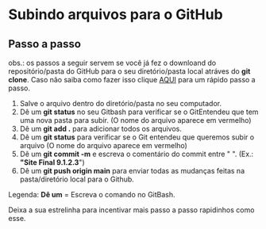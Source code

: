 # Subindo arquivos para o GitHub
## Passo a passo

obs.: os passos a seguir servem se você já fez o downloand do repositório/pasta do GitHub para o seu diretório/pasta local atráves do __git clone__. Caso não saiba como fazer isso clique [AQUI](WWWWWWWWWWWWWW) para um rápido passo a passo.

1. Salve o arquivo dentro do diretório/pasta no seu computador.
2. Dê um **git status** no seu Gitbash para verificar se o GitEntendeu que tem uma nova pasta para subir. (O nome do arquivo aparece em vermelho)
3. Dê um **git add .** para adicionar todos os arquivos.
4. Dê um **git status** para verificar se o Git entendeu que queremos subir o arquivo (O nome do arquivo aparece em vermelho)
5. Dê um **git commit -m** e escreva o comentário do commit entre " ". (Ex.: **"Site Final 9.1.2.3**")
6. Dê um **git push origin main** para enviar todas as mudanças feitas na pasta/diretório local para o Github.



Legenda: __Dê um__ = Escreva o comando no GitBash.

Deixa a sua estrelinha para incentivar mais passo a passo rapidinhos como esse. 